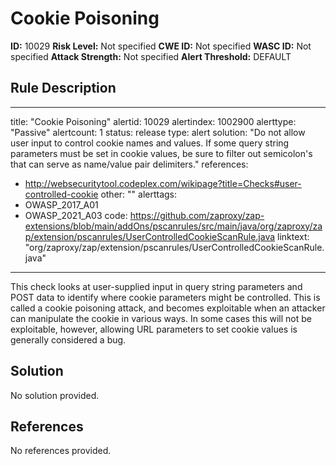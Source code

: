 
# Cookie Poisoning

**ID:** 10029
**Risk Level:** Not specified
**CWE ID:** Not specified
**WASC ID:** Not specified
**Attack Strength:** Not specified
**Alert Threshold:** DEFAULT

## Rule Description
---
title: "Cookie Poisoning"
alertid: 10029
alertindex: 1002900
alerttype: "Passive"
alertcount: 1
status: release
type: alert
solution: "Do not allow user input to control cookie names and values. If some query string parameters must be set in cookie values, be sure to filter out semicolon's that can serve as name/value pair delimiters."
references:
   - http://websecuritytool.codeplex.com/wikipage?title=Checks#user-controlled-cookie
other: ""
alerttags: 
  - OWASP_2017_A01
  - OWASP_2021_A03
code: https://github.com/zaproxy/zap-extensions/blob/main/addOns/pscanrules/src/main/java/org/zaproxy/zap/extension/pscanrules/UserControlledCookieScanRule.java
linktext: "org/zaproxy/zap/extension/pscanrules/UserControlledCookieScanRule.java"
---
This check looks at user-supplied input in query string parameters and POST data to identify where cookie parameters might be controlled. This is called a cookie poisoning attack, and becomes exploitable when an attacker can manipulate the cookie in various ways. In some cases this will not be exploitable, however, allowing URL parameters to set cookie values is generally considered a bug.


## Solution
No solution provided.

## References
No references provided.
